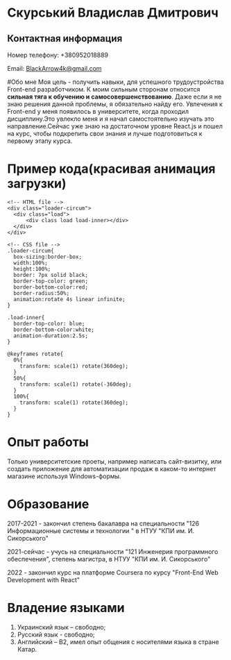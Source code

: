 # Скурський Владислав Дмитрович
## Контактная информация
Номер телефону: +380952018889

Еmail: BlackArrow4k@gmail.com

#Обо мне
Моя цель - получить навыки, для успешного трудоустройства Front-end разработчиком. К моим сильным сторонам относится **сильная тяга к обучению и самосовершенствованию**. Даже если я не знаю решения данной проблемы, я обязательно найду его. Увлечения к Front-end у меня появилось в университете, когда проходил дисциплину.Это увлекло меня и я начал самостоятельно изучать это направление.Сейчас уже знаю на достаточном уровне React.js и пошел на курс, чтобы подкрепить свои знания и лучше подготовиться к первому этапу курса.

# Пример кода(красивая анимация загрузки)
```
<!-- HTML file -->
<div class="loader-circum">
  <div class="load">
      <div class load load-inner></div>
  </div>
</div>

<!-- CSS file -->
.loader-circum{
  box-sizing:border-box;
  width:100%;
  height:100%;
  border: 7px solid black;
  border-top-color: green;
  border-bottom-color:red;
  border-radius:50%;
  animation:rotate 4s linear infinite; 
}

.load-inner{
  border-top-color: blue;
  border-bottom-color:white;
  animation-duration:2.5s;
}

@keyframes rotate{
  0%{
    transform: scale(1) rotate(360deg);
  }
  50%{
    transform: scale(1) rotate(-360deg);
  }
  100%{
    transform: scale(1) rotate(360deg);
  }
}
```
# Опыт работы
Только университетские проеты, например написать сайт-визитку, или создать приложение для автоматизации продаж в каком-то интернет магазине используя Windows-формы.

# Образование
2017-2021 - закончил степень бакалавра на специальности "126 Информационные системы и технологии " в НТУУ "КПИ им. И. Сикорського"

2021-сейчас - учусь на специальности "121 Инженерия программного обеспечения", степень магистра, в НТУУ "КПИ им. И. Сикорського"

2022 - закончил курс на платформе Coursera по курсу "Front-End Web Development with React"

# Владение языками
1. Украинский язык – свободно;
2. Русский язык - свободно;
3. Английский – В2, имел опыт общения с носителями языка в стране Катар.
